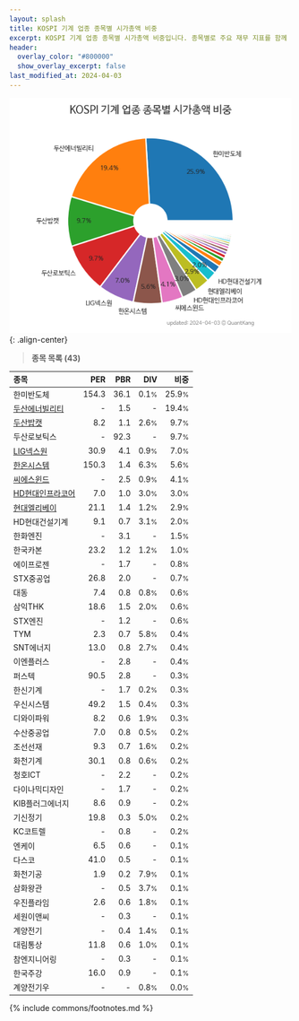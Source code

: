 ```yaml
---
layout: splash
title: KOSPI 기계 업종 종목별 시가총액 비중
excerpt: KOSPI 기계 업종 종목별 시가총액 비중입니다. 종목별로 주요 재무 지표를 함께 표시합니다.
header:
  overlay_color: "#800000"
  show_overlay_excerpt: false
last_modified_at: 2024-04-03
---
```



![KOSPI 기계 업종 종목별 시가총액 비중](/stats/sector/images/kospi_업종_기계_종목.png){: .align-center}


> **종목 목록 (43)**<a id="list"></a>

| **종목** | **PER** | **PBR** | **DIV** | **비중** |
| :------- | ------: | ------: | ------: | -------: |
| 한미반도체 | 154.3 | 36.1 | 0.1<small>%</small> | 25.9<small>%</small> |
| [두산에너빌리티](/034020/) | - | 1.5 | - | 19.4<small>%</small> |
| [두산밥캣](/241560/) | 8.2 | 1.1 | 2.6<small>%</small> | 9.7<small>%</small> |
| 두산로보틱스 | - | 92.3 | - | 9.7<small>%</small> |
| [LIG넥스원](/079550/) | 30.9 | 4.1 | 0.9<small>%</small> | 7.0<small>%</small> |
| [한온시스템](/018880/) | 150.3 | 1.4 | 6.3<small>%</small> | 5.6<small>%</small> |
| [씨에스윈드](/112610/) | - | 2.5 | 0.9<small>%</small> | 4.1<small>%</small> |
| [HD현대인프라코어](/042670/) | 7.0 | 1.0 | 3.0<small>%</small> | 3.0<small>%</small> |
| [현대엘리베이](/017800/) | 21.1 | 1.4 | 1.2<small>%</small> | 2.9<small>%</small> |
| HD현대건설기계 | 9.1 | 0.7 | 3.1<small>%</small> | 2.0<small>%</small> |
| 한화엔진 | - | 3.1 | - | 1.5<small>%</small> |
| 한국카본 | 23.2 | 1.2 | 1.2<small>%</small> | 1.0<small>%</small> |
| 에이프로젠 | - | 1.7 | - | 0.8<small>%</small> |
| STX중공업 | 26.8 | 2.0 | - | 0.7<small>%</small> |
| 대동 | 7.4 | 0.8 | 0.8<small>%</small> | 0.6<small>%</small> |
| 삼익THK | 18.6 | 1.5 | 2.0<small>%</small> | 0.6<small>%</small> |
| STX엔진 | - | 1.2 | - | 0.6<small>%</small> |
| TYM | 2.3 | 0.7 | 5.8<small>%</small> | 0.4<small>%</small> |
| SNT에너지 | 13.0 | 0.8 | 2.7<small>%</small> | 0.4<small>%</small> |
| 이엔플러스 | - | 2.8 | - | 0.4<small>%</small> |
| 퍼스텍 | 90.5 | 2.8 | - | 0.3<small>%</small> |
| 한신기계 | - | 1.7 | 0.2<small>%</small> | 0.3<small>%</small> |
| 우신시스템 | 49.2 | 1.5 | 0.4<small>%</small> | 0.3<small>%</small> |
| 디와이파워 | 8.2 | 0.6 | 1.9<small>%</small> | 0.3<small>%</small> |
| 수산중공업 | 7.0 | 0.8 | 0.5<small>%</small> | 0.2<small>%</small> |
| 조선선재 | 9.3 | 0.7 | 1.6<small>%</small> | 0.2<small>%</small> |
| 화천기계 | 30.1 | 0.8 | 0.6<small>%</small> | 0.2<small>%</small> |
| 청호ICT | - | 2.2 | - | 0.2<small>%</small> |
| 다이나믹디자인 | - | 1.7 | - | 0.2<small>%</small> |
| KIB플러그에너지 | 8.6 | 0.9 | - | 0.2<small>%</small> |
| 기신정기 | 19.8 | 0.3 | 5.0<small>%</small> | 0.2<small>%</small> |
| KC코트렐 | - | 0.8 | - | 0.2<small>%</small> |
| 엔케이 | 6.5 | 0.6 | - | 0.1<small>%</small> |
| 다스코 | 41.0 | 0.5 | - | 0.1<small>%</small> |
| 화천기공 | 1.9 | 0.2 | 7.9<small>%</small> | 0.1<small>%</small> |
| 삼화왕관 | - | 0.5 | 3.7<small>%</small> | 0.1<small>%</small> |
| 우진플라임 | 2.6 | 0.6 | 1.8<small>%</small> | 0.1<small>%</small> |
| 세원이앤씨 | - | 0.3 | - | 0.1<small>%</small> |
| 계양전기 | - | 0.4 | 1.4<small>%</small> | 0.1<small>%</small> |
| 대림통상 | 11.8 | 0.6 | 1.0<small>%</small> | 0.1<small>%</small> |
| 참엔지니어링 | - | 0.3 | - | 0.1<small>%</small> |
| 한국주강 | 16.0 | 0.9 | - | 0.1<small>%</small> |
| 계양전기우 | - | - | 0.8<small>%</small> | 0.0<small>%</small> |

{% include commons/footnotes.md %}